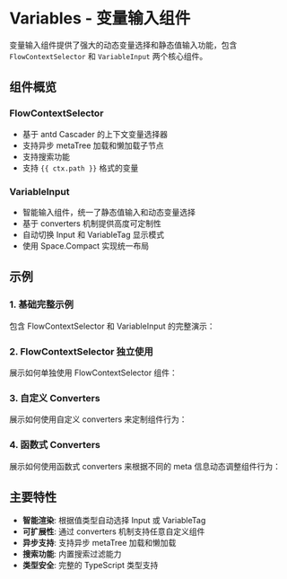 # Variables - 变量输入组件

变量输入组件提供了强大的动态变量选择和静态值输入功能，包含 `FlowContextSelector` 和 `VariableInput` 两个核心组件。

## 组件概览

### FlowContextSelector
- 基于 antd Cascader 的上下文变量选择器
- 支持异步 metaTree 加载和懒加载子节点
- 支持搜索功能
- 支持 `{{ ctx.path }}` 格式的变量

### VariableInput
- 智能输入组件，统一了静态值输入和动态变量选择
- 基于 converters 机制提供高度可定制性
- 自动切换 Input 和 VariableTag 显示模式
- 使用 Space.Compact 实现统一布局

## 示例

### 1. 基础完整示例

包含 FlowContextSelector 和 VariableInput 的完整演示：

<code src="./index.tsx"></code>

### 2. FlowContextSelector 独立使用

展示如何单独使用 FlowContextSelector 组件：

<code src="./flow-context-selector.tsx"></code>

### 3. 自定义 Converters

展示如何使用自定义 converters 来定制组件行为：

<code src="./custom-converters.tsx"></code>

### 4. 函数式 Converters

展示如何使用函数式 converters 来根据不同的 meta 信息动态调整组件行为：

<code src="./functional-converters.tsx"></code>

## 主要特性

- **智能渲染**: 根据值类型自动选择 Input 或 VariableTag
- **可扩展性**: 通过 converters 机制支持任意自定义组件
- **异步支持**: 支持异步 metaTree 加载和懒加载
- **搜索功能**: 内置搜索过滤能力
- **类型安全**: 完整的 TypeScript 类型支持